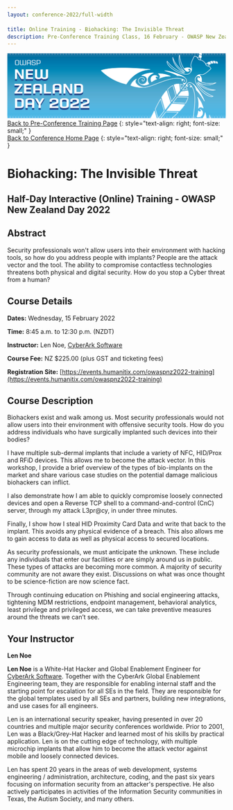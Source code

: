```yaml
---
layout: conference-2022/full-width

title: Online Training - Biohacking: The Invisible Threat
description: Pre-Conference Training Class, 16 February - OWASP New Zealand Day 2022 
---
```


[![Web Banner](/assets/images/2022_Banner_Graphic.jpg)](/conference/)   
[Back to Pre-Conference Training Page](training.md)
{: style="text-align: right; font-size: small;" }   
[Back to Conference Home Page](index.md)
{: style="text-align: right; font-size: small;" }   

# Biohacking: The Invisible Threat

## Half-Day Interactive (Online) Training - OWASP New Zealand Day 2022

## Abstract

Security professionals won't allow users into their environment with hacking tools, so how do you address people with implants? People are the attack vector and the tool. The ability to compromise contactless technologies threatens both physical and digital security. How do you stop a Cyber threat from a human?

## Course Details 

**Dates:** Wednesday, 15 February 2022

**Time:** 8:45 a.m. to 12:30 p.m. (NZDT)

**Instructor:** Len Noe, [CyberArk Software](https://www.cyberark.com/)   

**Course Fee:** NZ $225.00 (plus GST and ticketing fees)

**Registration Site:** [https://events.humanitix.com/owaspnz2022-training](https://events.humanitix.com/owaspnz2022-training)

## Course Description

Biohackers exist and walk among us. Most security professionals would not allow users into their environment with offensive security tools. How do you address individuals who have surgically implanted such devices into their bodies?

I have multiple sub-dermal implants that include a variety of NFC, HID/Prox and RFiD devices. This allows me to become the attack vector. In this workshop, I provide a brief overview of the types of bio-implants on the market and share various case studies on the potential damage malicious biohackers can inflict.

I also demonstrate how I am able to quickly compromise loosely connected devices and open a Reverse TCP shell to a command-and-control (CnC) server, through my attack L3pr@cy, in under three minutes.

Finally, I show how I steal HID Proximity Card Data and write that back to the implant. This avoids any physical evidence of a breach. This also allows me to gain access to data as well as physical access to secured locations.

As security professionals, we must anticipate the unknown. These include any individuals that enter our facilities or are simply around us in public. These types of attacks are becoming more common. A majority of security community are not aware they exist. Discussions on what was once thought to be science-fiction are now science fact.

Through continuing education on Phishing and social engineering attacks, tightening MDM restrictions, endpoint management, behavioral analytics, least privilege and privileged access, we can take preventive measures around the threats we can’t see.

## Your Instructor

**Len Noe**

**Len Noe** is a White-Hat Hacker and Global Enablement Engineer for [CyberArk Software](https://www.cyberark.com/). Together with the CyberArk Global Enablement Engineering team, they are responsible for enabling internal staff and the starting point for escalation for all SEs in the field. They are responsible for the global templates used by all SEs and partners, building new integrations, and use cases for all engineers. 

Len is an international security speaker, having presented in over 20 countries and multiple major security conferences worldwide. Prior to 2001, Len was a Black/Grey-Hat Hacker and learned most of his skills by practical application. Len is on the cutting edge of technology, with multiple microchip implants that allow him to become the attack vector against mobile and loosely connected devices. 

Len has spent 20 years in the areas of web development, systems engineering / administration, architecture, coding, and the past six years focusing on information security from an attacker's perspective. He also actively participates in activities of the Information Security communities in Texas, the Autism Society, and many others.
